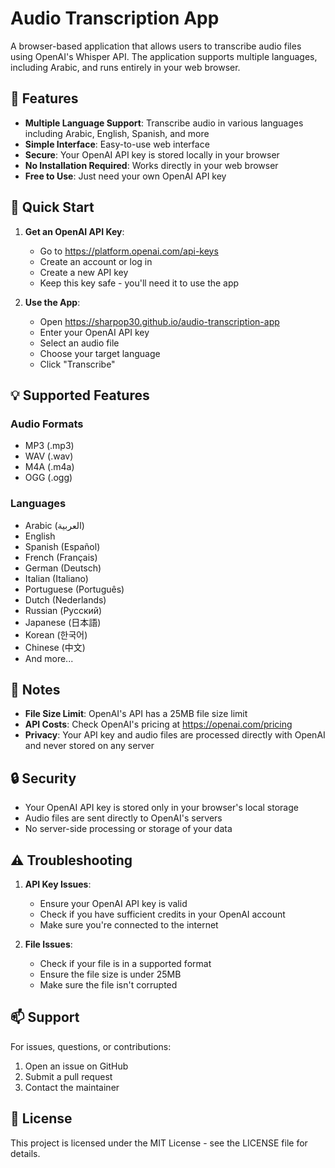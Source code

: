 # Audio Transcription App

A browser-based application that allows users to transcribe audio files using OpenAI's Whisper API. The application supports multiple languages, including Arabic, and runs entirely in your web browser.

## 🌟 Features

- **Multiple Language Support**: Transcribe audio in various languages including Arabic, English, Spanish, and more
- **Simple Interface**: Easy-to-use web interface
- **Secure**: Your OpenAI API key is stored locally in your browser
- **No Installation Required**: Works directly in your web browser
- **Free to Use**: Just need your own OpenAI API key

## 🚀 Quick Start

1. **Get an OpenAI API Key**:
   - Go to https://platform.openai.com/api-keys
   - Create an account or log in
   - Create a new API key
   - Keep this key safe - you'll need it to use the app

2. **Use the App**:
   - Open https://sharpop30.github.io/audio-transcription-app
   - Enter your OpenAI API key
   - Select an audio file
   - Choose your target language
   - Click "Transcribe"

## 💡 Supported Features

### Audio Formats
- MP3 (.mp3)
- WAV (.wav)
- M4A (.m4a)
- OGG (.ogg)

### Languages
- Arabic (العربية)
- English
- Spanish (Español)
- French (Français)
- German (Deutsch)
- Italian (Italiano)
- Portuguese (Português)
- Dutch (Nederlands)
- Russian (Русский)
- Japanese (日本語)
- Korean (한국어)
- Chinese (中文)
- And more...

## 📝 Notes

- **File Size Limit**: OpenAI's API has a 25MB file size limit
- **API Costs**: Check OpenAI's pricing at https://openai.com/pricing
- **Privacy**: Your API key and audio files are processed directly with OpenAI and never stored on any server

## 🔒 Security

- Your OpenAI API key is stored only in your browser's local storage
- Audio files are sent directly to OpenAI's servers
- No server-side processing or storage of your data

## ⚠️ Troubleshooting

1. **API Key Issues**:
   - Ensure your OpenAI API key is valid
   - Check if you have sufficient credits in your OpenAI account
   - Make sure you're connected to the internet

2. **File Issues**:
   - Check if your file is in a supported format
   - Ensure the file size is under 25MB
   - Make sure the file isn't corrupted

## 📫 Support

For issues, questions, or contributions:
1. Open an issue on GitHub
2. Submit a pull request
3. Contact the maintainer

## 📄 License

This project is licensed under the MIT License - see the LICENSE file for details.
